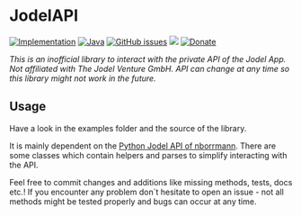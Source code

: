 # JodelAPI
[![Implementation](https://img.shields.io/badge/api--version-4.44.1-brightgreen.svg)]() [![Java](https://img.shields.io/badge/java-8-brightgreen.svg)]() [![GitHub issues](https://img.shields.io/github/issues/badges/shields.svg)]() [![](https://img.shields.io/github/issues-pr-raw/cdnjs/cdnjs.svg)]() [![Donate](https://img.shields.io/badge/donate-PayPal-brightgreen.svg)](https://www.paypal.com/cgi-bin/webscr?cmd=_s-xclick&hosted_button_id=5654A67GA3GHA)

*This is an inofficial library to interact with the private API of the Jodel App. Not affiliated with The Jodel Venture GmbH. API can change at any time so this library might not work in the future.*

## Usage
Have a look in the examples folder and the source of the library.

It is mainly dependent on the [Python Jodel API of nborrmann](https://github.com/nborrmann/jodel_api). There are some classes which contain helpers and parses to simplify interacting with the API.

Feel free to commit changes and additions like missing methods, tests, docs etc.!
If you encounter any problem don´t hesitate to open an issue - not all methods might be tested properly and bugs can occur at any time.